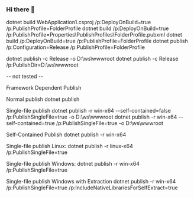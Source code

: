 ### Hi there 👋

dotnet build WebApplication1.csproj /p:DeployOnBuild=true /p:PublishProfile=FolderProfile
dotnet build /p:DeployOnBuild=true /p:PublishProfile=Properties\PublishProfiles\FolderProfile.pubxml
dotnet build /p:DeployOnBuild=true /p:PublishProfile=FolderProfile
dotnet publish /p:Configuration=Release /p:PublishProfile=FolderProfile

dotnet publish -c Release -o D:\ws\wwwroot
dotnet publish -c Release /p:PublishDir=D:\ws\wwwroot

-- not tested --

Framework Dependent Publish

Normal publish
dotnet publish

Single-file publish
dotnet publish -r win-x64 --self-contained=false /p:PublishSingleFile=true -o D:\ws\wwwroot
dotnet publish -r win-x64 --self-contained=true /p:PublishSingleFile=true -o D:\ws\wwwroot

Self-Contained Publish
dotnet publish -r win-x64

Single-file publish Linux:
dotnet publish -r linux-x64 /p:PublishSingleFile=true

Single-file publish Windows:
dotnet publish -r win-x64 /p:PublishSingleFile=true

Single-file publish Windows with Extraction
dotnet publish -r win-x64 /p:PublishSingleFile=true /p:IncludeNativeLibrariesForSelfExtract=true
